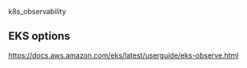 k8s_observability

## EKS options
https://docs.aws.amazon.com/eks/latest/userguide/eks-observe.html
